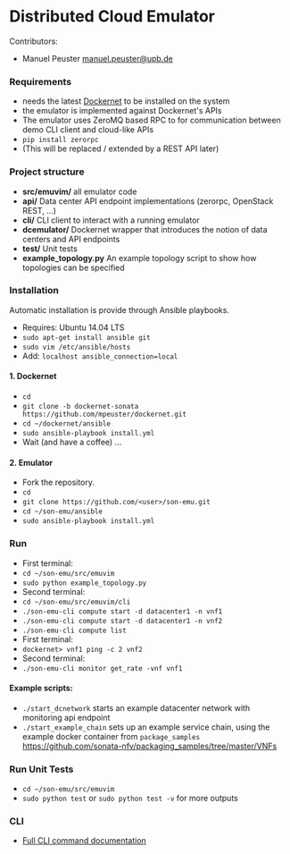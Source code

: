 # Distributed Cloud Emulator

Contributors:

* Manuel Peuster <manuel.peuster@upb.de>


### Requirements
* needs the latest [Dockernet](https://github.com/mpeuster/dockernet) to be installed on the system
 * the emulator is implemented against Dockernet's APIs
* The emulator uses ZeroMQ based RPC to for communication between demo CLI client and cloud-like APIs
 * `pip install zerorpc`
 * (This will be replaced / extended by a REST API later)

### Project structure
* **src/emuvim/** all emulator code 
 * **api/** Data center API endpoint implementations (zerorpc, OpenStack REST, ...)
 * **cli/** CLI client to interact with a running emulator
 * **dcemulator/** Dockernet wrapper that introduces the notion of data centers and API endpoints
 * **test/** Unit tests
 * **example_topology.py** An example topology script to show how topologies can be specified

### Installation
Automatic installation is provide through Ansible playbooks.
* Requires: Ubuntu 14.04 LTS
* `sudo apt-get install ansible git`
* `sudo vim /etc/ansible/hosts`
* Add: `localhost ansible_connection=local`

#### 1. Dockernet
* `cd`
* `git clone -b dockernet-sonata https://github.com/mpeuster/dockernet.git`
* `cd ~/dockernet/ansible`
* `sudo ansible-playbook install.yml`
* Wait (and have a coffee) ...

#### 2. Emulator
* Fork the repository.
* `cd`
* `git clone https://github.com/<user>/son-emu.git`
* `cd ~/son-emu/ansible`
* `sudo ansible-playbook install.yml`


### Run
* First terminal:
 * `cd ~/son-emu/src/emuvim`
 * `sudo python example_topology.py`
* Second terminal:
 * `cd ~/son-emu/src/emuvim/cli`
 * `./son-emu-cli compute start -d datacenter1 -n vnf1`
 * `./son-emu-cli compute start -d datacenter1 -n vnf2`
 * `./son-emu-cli compute list`
* First terminal:
 * `dockernet> vnf1 ping -c 2 vnf2`
* Second terminal:
 *  `./son-emu-cli monitor get_rate -vnf vnf1` 

#### Example scripts:
 * `./start_dcnetwork` starts an example datacenter network with monitoring api endpoint
 * `./start_example_chain` sets up an example service chain, using the example docker container from `package_samples` https://github.com/sonata-nfv/packaging_samples/tree/master/VNFs

### Run Unit Tests
* `cd ~/son-emu/src/emuvim`
* `sudo python test` or `sudo python test -v` for more outputs

### CLI
* [Full CLI command documentation](https://github.com/sonata-nfv/son-emu/wiki/CLI-Command-Overview)

